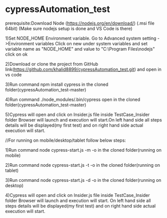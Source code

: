 
# cypressAutomation_test
 prerequisite:Download Node (https://nodejs.org/en/download/) (.msi file 64bit)
 (Make sure nodejs setup is done and VS Code is there)

 1)Set NODE_HOME Environment  variable. Go to Advanced system setting ->Environment variables
  Click on new under system variables and set variable name as "NODE_HOME" and value to "C:\Program Files\nodejs" click on ok 

 2)Download or clone the project from GitHub link(https://github.com/khalid8899/cypressAutomation_test.git) and open in vs code

 3)Run command npm install cypress in the cloned folder(cypressAutomation_test-master)

 4)Run command ./node_modules/.bin/cypress open in the cloned folder(cypressAutomation_test-master)

 5)Cypress will open and click on Insider.js file inside TestCase_Insider folder Browser will launch and execution will start.On left hand side all steps details will be displayed(my first test) and on right hand side actual execution will start.

 //For running on mobile/desktop/tablet follow below steps:

 1)Run command node cypress-start.js -m -o in the cloned folder(running on mobile)

 2)Run command node cypress-start.js -t -o in the cloned folder(running on tablet)

 3)Run command node cypress-start.js -d -o in the cloned folder(running on desktop)
 
 4)Cypress will open and click on Insider.js file inside TestCase_Insider folder Browser will launch and execution will start. On left hand side all steps details will be displayed(my first test) and on right hand side actual execution will start.